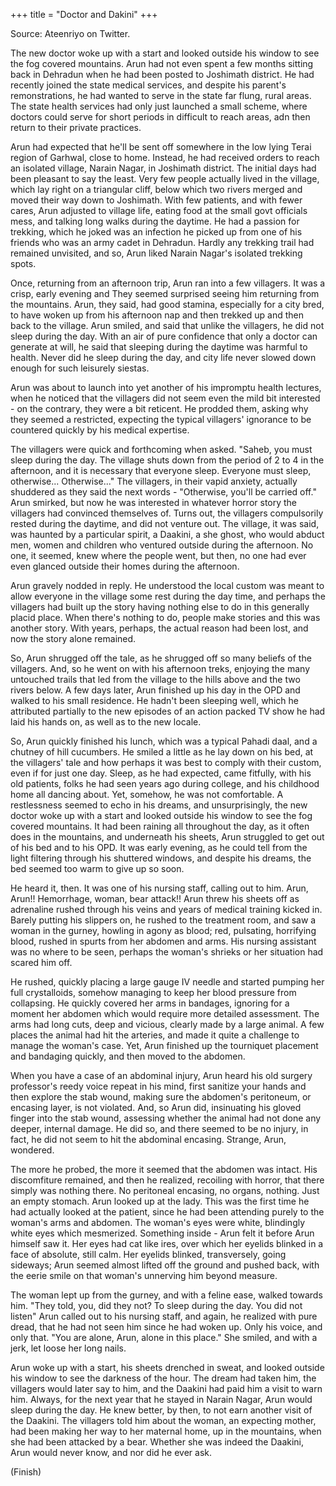 +++
title = "Doctor and Dakini"
+++

Source: Ateenriyo on Twitter.

The new doctor woke up with a start and looked outside his window to see the fog covered mountains. Arun had not even spent a few months sitting back in Dehradun when he had been posted to Joshimath district. He had recently joined the state medical services, and despite his parent's remonstrations, he had wanted to serve in the state far flung, rural areas. The state health services had only just launched a small scheme, where doctors could serve for short periods in difficult to reach areas, adn then return to their private practices.

Arun had expected that he'll be sent off somewhere in the low lying Terai region of Garhwal, close to home. Instead, he had received orders to reach an isolated village, Narain Nagar, in Joshimath district. The initial days had been pleasant to say the least. Very few people actually lived in the village, which lay right on a triangular cliff, below which two rivers merged and moved their way down to Joshimath. With few patients, and with fewer cares, Arun adjusted to village life, eating food at the small govt officials mess, and talking long walks during the daytime. He had a passion for trekking, which he joked was an infection he picked up from one of his friends who was an army cadet in Dehradun. Hardly any trekking trail had remained unvisited, and so, Arun liked Narain Nagar's isolated trekking spots.

Once, returning from an afternoon trip, Arun ran into a few villagers. It was a crisp, early evening and They seemed surprised seeing him returning from the mountains. Arun, they said, had good stamina, especially for a city bred, to have woken up from his afternoon nap and then trekked up and then back to the village. Arun smiled, and said that unlike the villagers, he did not sleep during the day. With an air of pure confidence that only a doctor can generate at will, he said that sleeping during the daytime was harmful to health. Never did he sleep during the day, and city life never slowed down enough for such leisurely siestas.

Arun was about to launch into yet another of his impromptu health lectures, when he noticed that the villagers did not seem even the mild bit interested - on the contrary, they were a bit reticent. He prodded them, asking why they seemed a restricted, expecting the typical villagers' ignorance to be countered quickly by his medical expertise.

The villagers were quick and forthcoming when asked. "Saheb, you must sleep during the day. The village shuts down from the period of 2 to 4 in the afternoon, and it is necessary that everyone sleep. Everyone must sleep, otherwise... Otherwise..." The villagers, in their vapid anxiety, actually shuddered as they said the next words - "Otherwise, you'll be carried off." Arun smirked, but now he was interested in whatever horror story the villagers had convinced themselves of. Turns out, the villagers compulsorily rested during the daytime, and did not venture out. The village, it was said, was haunted by a particular spirit, a Daakini, a she ghost, who would abduct men, women and children who ventured outside during the afternoon. No one, it seemed, knew where the people went, but then, no one had ever even glanced outside their homes during the afternoon.

Arun gravely nodded in reply. He understood the local custom was meant to allow everyone in the village some rest during the day time, and perhaps the villagers had built up the story having nothing else to do in this generally placid place. When there's nothing to do, people make stories and this was another story. With years, perhaps, the actual reason had been lost, and now the story alone remained.

So, Arun shrugged off the tale, as he shrugged off so many beliefs of the villagers. And, so he went on with his afternoon treks, enjoying the many untouched trails that led from the village to the hills above and the two rivers below. A few days later, Arun finished up his day in the OPD and walked to his small residence. He hadn't been sleeping well, which he attributed partially to the new episodes of an action packed TV show he had laid his hands on, as well as to the new locale.

So, Arun quickly finished his lunch, which was a typical Pahadi daal, and a chutney of hill cucumbers. He smiled a little as he lay down on his bed, at the villagers' tale and how perhaps it was best to comply with their custom, even if for just one day. Sleep, as he had expected, came fitfully, with his old patients, folks he had seen years ago during college, and his childhood home all dancing about. Yet, somehow, he was not comfortable. A restlessness seemed to echo in his dreams, and unsurprisingly, the new doctor woke up with a start and looked outside his window to see the fog covered mountains. It had been raining all throughout the day, as it often does in the mountains, and underneath his sheets, Arun struggled to get out of his bed and to his OPD. It was early evening, as he could tell from the light filtering through his shuttered windows, and despite his dreams, the bed seemed too warm to give up so soon. 

He heard it, then. It was one of his nursing staff, calling out to him. Arun, Arun!! Hemorrhage, woman, bear attack!! Arun threw his sheets off as adrenaline rushed through his veins and years of medical training kicked in. Barely putting his slippers on, he rushed to the treatment room, and saw a woman in the gurney, howling in agony as blood; red, pulsating, horrifying blood, rushed in spurts from her abdomen and arms. His nursing assistant was no where to be seen, perhaps the woman's shrieks or her situation had scared him off.

He rushed, quickly placing a large gauge IV needle and started pumping her full crystalloids, somehow managing to keep her blood pressure from collapsing. He quickly covered her arms in bandages, ignoring for a moment her abdomen which would require more detailed assessment. The arms had long cuts, deep and vicious, clearly made by a large animal. A few places the animal had hit the arteries, and made it quite a challenge to manage the woman's case. Yet, Arun finished up the tourniquet placement and bandaging quickly, and then moved to the abdomen.

When you have a case of an abdominal injury, Arun heard his old surgery professor's reedy voice repeat in his mind, first sanitize your hands and then explore the stab wound, making sure the abdomen's peritoneum, or encasing layer, is not violated. And, so Arun did, insinuating his gloved finger into the stab wound, assessing whether the animal had not done any deeper, internal damage. He did so, and there seemed to be no injury, in fact, he did not seem to hit the abdominal encasing. Strange, Arun, wondered.

The more he probed, the more it seemed that the abdomen was intact. His discomfiture remained, and then he realized, recoiling with horror, that there simply was nothing there. No peritoneal encasing, no organs, nothing. Just an empty stomach. Arun looked up at the lady. This was the first time he had actually looked at the patient, since he had been attending purely to the woman's arms and abdomen. The woman's eyes were white, blindingly white eyes which mesmerized. Something inside - Arun felt it before Arun himself saw it. Her eyes had cat like ires, over which her eyelids blinked in a face of absolute, still calm. Her eyelids blinked, transversely, going sideways; Arun seemed almost lifted off the ground and pushed back, with the eerie smile on that woman's unnerving him beyond measure.

The woman lept up from the gurney, and with a feline ease, walked towards him. "They told, you, did they not? To sleep during the day. You did not listen" Arun called out to his nursing staff, and again, he realized with pure dread, that he had not seen him since he had woken up. Only his voice, and only that. "You are alone, Arun, alone in this place." She smiled, and with a jerk, let loose her long nails.

Arun woke up with a start, his sheets drenched in sweat, and looked outside his window to see the darkness of the hour. The dream had taken him, the villagers would later say to him, and the Daakini had paid him a visit to warn him. Always, for the next year that he stayed in Narain Nagar, Arun would sleep during the day. He knew better, by then, to not earn another visit of the Daakini. The villagers told him about the woman, an expecting mother, had been making her way to her maternal home, up in the mountains, when she had been attacked by a bear. Whether she was indeed the Daakini, Arun would never know, and nor did he ever ask.

(Finish)
